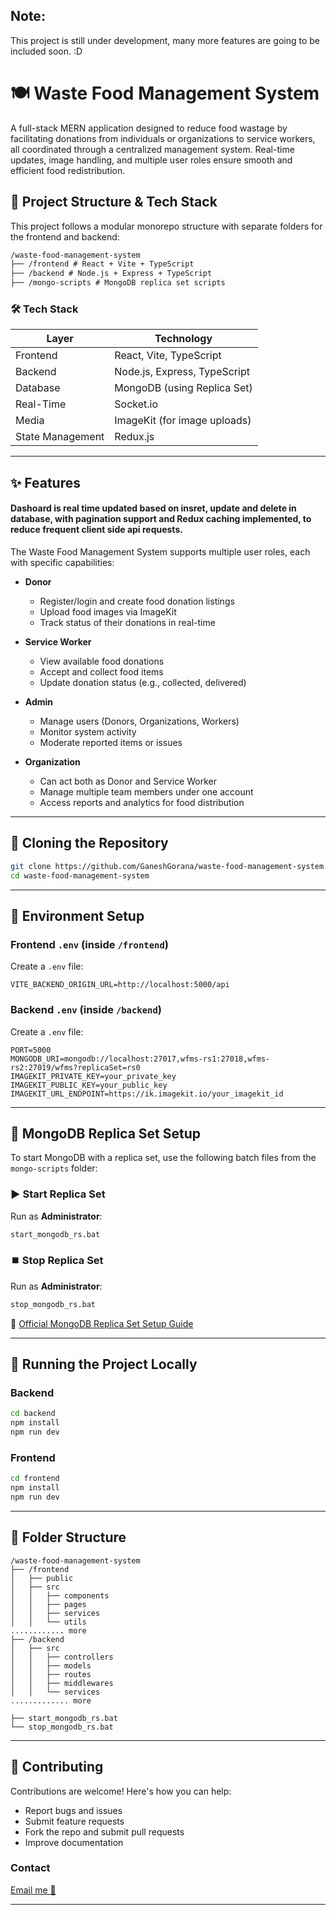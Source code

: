## Note:

This project is still under development, many more features are going to be included soon. :D

# 🍽️ Waste Food Management System

A full-stack MERN application designed to reduce food wastage by facilitating donations from individuals or organizations to service workers, all coordinated through a centralized management system. Real-time updates, image handling, and multiple user roles ensure smooth and efficient food redistribution.

## 🧱 Project Structure & Tech Stack

This project follows a modular monorepo structure with separate folders for the frontend and backend:

```markdown
/waste-food-management-system
├── /frontend # React + Vite + TypeScript
├── /backend # Node.js + Express + TypeScript
├── /mongo-scripts # MongoDB replica set scripts
```

### 🛠️ Tech Stack

| Layer            | Technology                   |
| ---------------- | ---------------------------- |
| Frontend         | React, Vite, TypeScript      |
| Backend          | Node.js, Express, TypeScript |
| Database         | MongoDB (using Replica Set)  |
| Real-Time        | Socket.io                    |
| Media            | ImageKit (for image uploads) |
| State Management | Redux.js                     |

---

## ✨ Features

#### Dashoard is real time updated based on insret, update and delete in database, with pagination support and Redux caching implemented, to reduce frequent client side api requests.

The Waste Food Management System supports multiple user roles, each with specific capabilities:

- **Donor**

  - Register/login and create food donation listings
  - Upload food images via ImageKit
  - Track status of their donations in real-time

- **Service Worker**

  - View available food donations
  - Accept and collect food items
  - Update donation status (e.g., collected, delivered)

- **Admin**

  - Manage users (Donors, Organizations, Workers)
  - Monitor system activity
  - Moderate reported items or issues

- **Organization**
  - Can act both as Donor and Service Worker
  - Manage multiple team members under one account
  - Access reports and analytics for food distribution

---

## 🧬 Cloning the Repository

```bash
git clone https://github.com/GaneshGorana/waste-food-management-system.git
cd waste-food-management-system
```

---

## 🔐 Environment Setup

### Frontend `.env` (inside `/frontend`)

Create a `.env` file:

```env
VITE_BACKEND_ORIGIN_URL=http://localhost:5000/api
```

### Backend `.env` (inside `/backend`)

Create a `.env` file:

```env
PORT=5000
MONGODB_URI=mongodb://localhost:27017,wfms-rs1:27018,wfms-rs2:27019/wfms?replicaSet=rs0
IMAGEKIT_PRIVATE_KEY=your_private_key
IMAGEKIT_PUBLIC_KEY=your_public_key
IMAGEKIT_URL_ENDPOINT=https://ik.imagekit.io/your_imagekit_id
```

---

## 🍃 MongoDB Replica Set Setup

To start MongoDB with a replica set, use the following batch files from the `mongo-scripts` folder:

### ▶️ Start Replica Set

Run as **Administrator**:

```bash
start_mongodb_rs.bat
```

### ⏹️ Stop Replica Set

Run as **Administrator**:

```bash
stop_mongodb_rs.bat
```

📖 [Official MongoDB Replica Set Setup Guide](https://www.mongodb.com/docs/manual/tutorial/deploy-replica-set/)

---

## 🚀 Running the Project Locally

### Backend

```bash
cd backend
npm install
npm run dev
```

### Frontend

```bash
cd frontend
npm install
npm run dev
```

---

## 📁 Folder Structure

```
/waste-food-management-system
├── /frontend
│   ├── public
│   ├── src
│   │   ├── components
│   │   ├── pages
│   │   ├── services
│   │   └── utils
............ more
├── /backend
│   ├── src
│   │   ├── controllers
│   │   ├── models
│   │   ├── routes
│   │   ├── middlewares
│   │   └── services
............. more

├── start_mongodb_rs.bat
└── stop_mongodb_rs.bat
```

---

## 🤝 Contributing

Contributions are welcome! Here's how you can help:

- Report bugs and issues
- Submit feature requests
- Fork the repo and submit pull requests
- Improve documentation

### Contact

[Email me 📧](mailto:ganeshgorana01@gmail.com)

---
